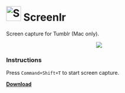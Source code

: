 <img src="https://cldup.com/1au6BjGUJK.png" alt="Srcreenlr" height="40"/> Screenlr
========

Screen capture for Tumblr (Mac only).

<p align="center"><img src="https://cldup.com/95tV73820H.png"></p>

### Instructions

Press `Command+Shift+T` to start screen capture.

[**Download**](https://github.com/octalmage/Screenlr/releases/latest)
